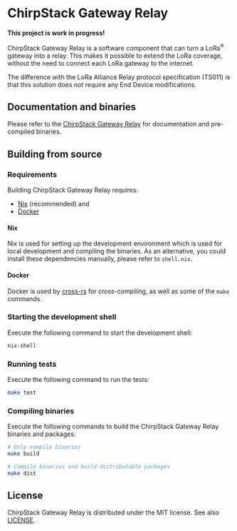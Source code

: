 # ChirpStack Gateway Relay

**This project is work in progress!**

ChirpStack Gateway Relay is a software component that can turn a LoRa<sup>&reg;</sup>
gateway into a relay. This makes it possible to extend the LoRa coverage, without
the need to connect each LoRa gateway to the internet.

The difference with the LoRa Alliance Relay protocol specification (TS011) is
that this solution does not require any End Device modifications.

## Documentation and binaries

Please refer to the [ChirpStack Gateway Relay](https://www.chirpstack.io/docs/chirpstack-gateway-relay/)
for documentation and pre-compiled binaries.

## Building from source

### Requirements

Building ChirpStack Gateway Relay requires:

* [Nix](https://nixos.org/download.html) (recommended) and
* [Docker](https://www.docker.com/)

#### Nix

Nix is used for setting up the development environment which is used for local
development and compiling the binaries. As an alternative, you could install
these dependencies manually, please refer to `shell.nix`.

#### Docker

Docker is used by [cross-rs](https://github.com/cross-rs/cross) for cross-compiling,
as well as some of the `make` commands.

### Starting the development shell

Execute the following command to start the development shell:

```bash
nix-shell
```

### Running tests

Execute the following command to run the tests:

```bash
make test
```

### Compiling binaries

Execute the following commands to build the ChirpStack Gateway Relay binaries and
packages:

```bash
# Only compile binaries
make build

# Compile binaries and build distributable packages
make dist
```

## License

ChirpStack Gateway Relay is distributed under the MIT license. See also [LICENSE](https://github.com/brocaar/chirpstack-gateway-relay/blob/master/LICENSE).
